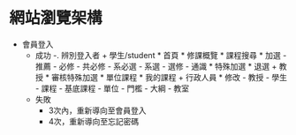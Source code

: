 # 網站瀏覽架構

+ 會員登入
   * 成功
      -. 辨別登入者
         + 學生/student
            * 首頁
            * 修課概覽
            * 課程搜尋
            * 加選
               - 推薦
               - 必修
               - 共必修
               - 系必選
               - 系選
               - 選修
               - 通識
            * 特殊加選
            * 退選
         +  教授
            * 審核特殊加選
            * 單位課程
            * 我的課程
         +  行政人員
            * 修改
               - 教授
               - 學生
               - 課程
               - 基底課程
               - 單位
               - 門檻
               - 大綱
               - 教室
   * 失敗
      - 3次內，重新導向至會員登入
      - 4次，重新導向至忘記密碼
